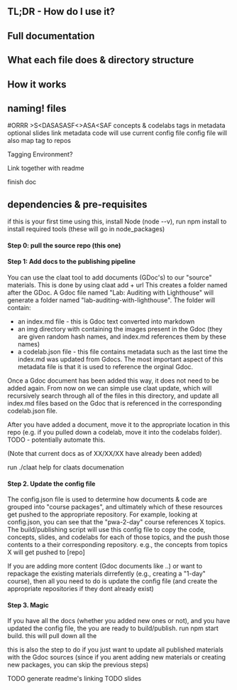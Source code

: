 ## TL;DR - How do I use it?

## Full documentation

## What each file does & directory structure

## How it works

## naming! files
#ORRR ><DA>S<DAS<D>AS<D>AS<DAS>F<>AS<F>A<SF><SAF
concepts & codelabs tags in metadata
optional slides link metadata
code will use current config file
config file will also map tag to repos

Tagging Environment?

Link together with readme

finish doc





## dependencies & pre-requisites
if this is your first time using this,
install Node (node --v), run npm install to install required tools (these
  will go in node_packages)

#### Step 0: pull the source repo (this one)

#### Step 1: Add docs to the publishing pipeline
You can use the claat tool to add documents (GDoc's) to our "source" materials.
This is done by using claat add + url
This creates a folder named after the GDoc.
A Gdoc file named "Lab: Auditing with Lighthouse" will generate a folder
named "lab-auditing-with-lighthouse". The folder will contain:
* an index.md file - this is Gdoc text converted into markdown
* an img directory with containing the images present in the Gdoc (they
  are given random hash names, and index.md references them by these names)
* a codelab.json file - this file contains metadata such as the last time
the index.md was updated from Gdocs. The most important aspect of this metadata
file is that it is used to reference the orginal Gdoc.

Once a Gdoc document has been added this way, it does not need to be added
again. From now on we can simple use claat update, which will recursively
search through all of the files in this directory, and update all index.md
files based on the Gdoc that is referenced in the corresponding codelab.json
file.

After you have added a document, move it to the appropriate location in
this repo (e.g. if you pulled down a codelab, move it into the codelabs folder).
TODO - potentially automate this.

(Note that current docs as of XX/XX/XX have already been added)

run ./claat help for claats documenation

#### Step 2. Update the config file
The config.json file is used to determine how documents & code are grouped
into "course packages", and ultimately which of these resources get pushed to
the appropriate repository. For example, looking at config.json, you can see
that the "pwa-2-day" course references X topics. The build/publishing
script will use this config file to copy the code, concepts, slides, and
codelabs for each of those topics, and the push those
contents to a their corresponding repository. e.g., the concepts from
topics X will get pushed to [repo]

If you are adding more content (Gdoc documents like ..) or want to repackage
the existing materials dirrefently (e.g., creating a "1-day" course), then all
you need to do is update the config file (and create the appropriate
repositories if they dont already exist)

#### Step 3. Magic
If you have all the docs (whether you added new ones or not), and you have
updated the config file, the you are ready to build/publish.
run npm start build. this will pull down all the

this is also the step to do if you just want to update all published materials
with the Gdoc sources (since if you arent adding new materials or creating
  new packages, you can skip the previous steps)


TODO generate readme's linking
TODO slides
